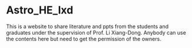 # Astro_HE_lxd
This is a website to share literature and ppts from the students and graduates under the supervision of Prof. Li Xiang-Dong.
Anybody can use the contents here but need to get the permission of the owners.
